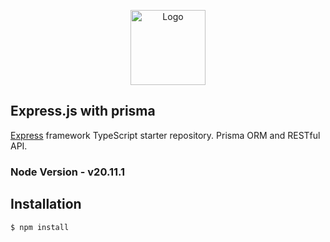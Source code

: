 <p align="center">
  <a href="https://kaungkhantzaw.vercel.app/" target="blank">
  <img src="https://kaungkhantzawdev.vercel.app/_next/static/media/logo.c12b3361.svg" width="120" alt="Logo" />
  </a>
</p>

## Express.js with prisma

[Express](https://github.com/expressjs/express) framework TypeScript starter repository. Prisma ORM and RESTful API.

### Node Version - v20.11.1

## Installation

```bash
$ npm install
```
